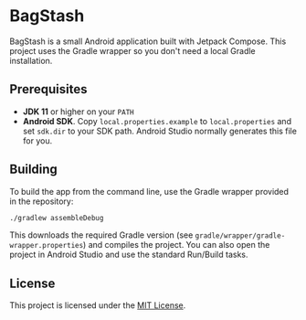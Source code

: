 # BagStash

BagStash is a small Android application built with Jetpack Compose. This project uses the Gradle wrapper so you don't need a local Gradle installation.

## Prerequisites

- **JDK 11** or higher on your `PATH`
- **Android SDK**. Copy `local.properties.example` to `local.properties` and set `sdk.dir` to your SDK path. Android Studio normally generates this file for you.

## Building

To build the app from the command line, use the Gradle wrapper provided in the repository:

```bash
./gradlew assembleDebug
```

This downloads the required Gradle version (see `gradle/wrapper/gradle-wrapper.properties`) and compiles the project. You can also open the project in Android Studio and use the standard Run/Build tasks.


## License

This project is licensed under the [MIT License](LICENSE).

